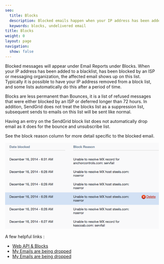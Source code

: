 ```yaml
---
seo:
  title: Blocks
  description: Blocked emails happen when your IP address has been added to a blacklist or has been blocked by an ISP or messaging organization.
  keywords: blocks, undelivered email
title: Blocks
weight: 0
layout: page
navigation:
  show: false
---
```


Blocked messages will appear under Email Reports under Blocks. When your IP address has been added to a blacklist, has been blocked by an ISP or messaging organization, the affected email shows up on this list. Typically it is possible to have your IP address removed from a block list, and some lists automatically do this after a period of time.

Blocks are less permanent than Bounces, it is a list of refused messages that were either blocked by an ISP or deferred longer than 72 hours. In addition, SendGrid does not treat the blocks list as a suppression list, subsequent sends to emails on this list will be sent like normal.

Having an entry on the SendGrid block list does not automatically drop email as it does for the bounce and unsubscribe list.

See the block reason column for more detail specific to the blocked email.

![Blocks](https://github.com/sendgrid/docs/blob/develop/source/images/blocks_1.png)

A few helpful links :

* [Web API & Blocks](https://github.com/sendgrid/docs/blob/develop/source/API_Reference/Web_API/blocks.md)
* [My Emails are being dropped](https://sendgrid.com/docs/Classroom/Deliver/Undeliverable_Email/my_emails_are_being_dropped.html)
* [My Emails are being dropped](https://sendgrid.com/docs/Classroom/Track/Drops/resend_dropped_messages.html)
